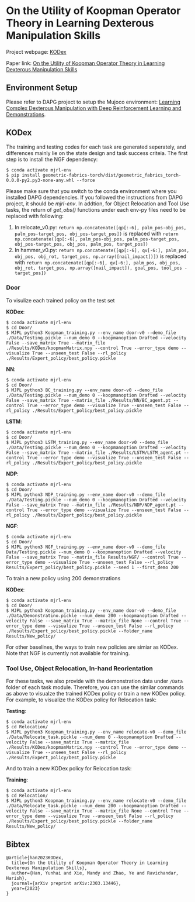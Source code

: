 # On the Utility of Koopman Operator Theory in Learning Dexterous Manipulation Skills

Project webpage: [KODex](https://sites.google.com/view/kodex-corl)

Paper link: [On the Utility of Koopman Operator Theory in Learning Dexterous Manipulation Skills](https://arxiv.org/abs/2303.13446)
## Environment Setup

Please refer to DAPG project to setup the Mujoco environment: [Learning Complex Dexterous Manipulation with Deep Reinforcement Learning and Demonstrations](https://github.com/aravindr93/hand_dapg).


## KODex 

The training and testing codes for each task are generated seperately, and differences mainly lie on the state design and task success criteia. The first step is to install the NGF dependency:
```
$ conda activate mjrl-env
$ pip install geometric-fabrics-torch/dist/geometric_fabrics_torch-0.0.0-py2.py3-none-any.whl --force
```
Please make sure that you switch to the conda environment where you installed DAPG dependencies. If you followed the instructions from DAPG project, it should be *mjrl-env*. In addtion, for Object Relocation and Tool Use tasks, the return of *get_obs()* functions under each env-py files need to be replaced with following:

1. In relocate_v0.py: `return np.concatenate([qp[:-6], palm_pos-obj_pos, palm_pos-target_pos, obj_pos-target_pos])` is replaced with `return np.concatenate([qp[:-6], palm_pos-obj_pos, palm_pos-target_pos, obj_pos-target_pos, obj_pos, palm_pos, target_pos])`  
2. In hammer_v0.py: `return np.concatenate([qp[:-6], qv[-6:], palm_pos, obj_pos, obj_rot, target_pos, np.array([nail_impact])])` is replaced with `return np.concatenate([qp[:-6], qv[-6:], palm_pos, obj_pos, obj_rot, target_pos, np.array([nail_impact]), goal_pos, tool_pos - target_pos])`

### Door
To visulize each trained policy on the test set

**KODex**:
```
$ conda activate mjrl-env
$ cd Door/
$ MJPL python3 Koopman_training.py --env_name door-v0 --demo_file ./Data/Testing.pickle --num_demo 0 --koopmanoption Drafted --velocity False --save_matrix True --matrix_file ./Results/KODex/koopmanMatrix.npy --control True --error_type demo --visualize True --unseen_test False --rl_policy ./Results/Expert_policy/best_policy.pickle
```
**NN**:
```
$ conda activate mjrl-env
$ cd Door/
$ MJPL python3 BC_training.py --env_name door-v0 --demo_file ./Data/Testing.pickle --num_demo 0 --koopmanoption Drafted --velocity False --save_matrix True --matrix_file ./Results/NN/BC_agent.pt --control True --error_type demo --visualize True --unseen_test False --rl_policy ./Results/Expert_policy/best_policy.pickle
```
**LSTM**:
```
$ conda activate mjrl-env
$ cd Door/
$ MJPL python3 LSTM_training.py --env_name door-v0 --demo_file ./Data/Testing.pickle --num_demo 0 --koopmanoption Drafted --velocity False --save_matrix True --matrix_file ./Results/LSTM/LSTM_agent.pt --control True --error_type demo --visualize True --unseen_test False --rl_policy ./Results/Expert_policy/best_policy.pickle
```
**NDP**:
```
$ conda activate mjrl-env
$ cd Door/
$ MJPL python3 NDP_training.py --env_name door-v0 --demo_file ./Data/Testing.pickle --num_demo 0 --koopmanoption Drafted --velocity False --save_matrix True --matrix_file ./Results/NDP/NDP_agent.pt --control True --error_type demo --visualize True --unseen_test False --rl_policy ./Results/Expert_policy/best_policy.pickle
```
**NGF**:
```
$ conda activate mjrl-env
$ cd Door/
$ MJPL python3 NGF_training.py --env_name door-v0 --demo_file Data/Testing.pickle --num_demo 0 --koopmanoption Drafted --velocity False --save_matrix True --matrix_file Results/NGF/ --control True --error_type demo --visualize True --unseen_test False --rl_policy Results/Expert_policy/best_policy.pickle --seed 1 --first_demo 200
```

To train a new policy using 200 demonstrations

**KODex**:
```
$ conda activate mjrl-env
$ cd Door/
$ MJPL python3 Koopman_training.py --env_name door-v0 --demo_file ./Data/Demonstratino.pickle --num_demo 200 --koopmanoption Drafted --velocity False --save_matrix True --matrix_file None --control True --error_type demo --visualize True --unseen_test False --rl_policy ./Results/Expert_policy/best_policy.pickle --folder_name Results/New_policy/
```

For other baselines, the ways to train new policies are simiar as KODex. Note that NGF is currently not available for training.

### Tool Use, Object Relocation, In-hand Reorientation
For these tasks, we also provide with the demonstration data under `/Data` folder of each task module. Therefore, you can use the similar commands as above to visualze the trained KODex policy or train a new KODex policy. For example, to visualize the KODex policy for Relocation task:

**Testing**:
```
$ conda activate mjrl-env
$ cd Relocation/
$ MJPL python3 Koopman_training.py --env_name relocate-v0 --demo_file ./Data/Relocate_task.pickle --num_demo 0 --koopmanoption Drafted --velocity False --save_matrix True --matrix_file ./Results/KODex/koopmanMatrix.npy --control True --error_type demo --visualize True --unseen_test False --rl_policy ./Results/Expert_policy/best_policy.pickle
```

And to train a new KODex policy for Relocation task:

**Training**:
```
$ conda activate mjrl-env
$ cd Relocation/
$ MJPL python3 Koopman_training.py --env_name relocate-v0 --demo_file ./Data/Relocate_task.pickle --num_demo 200 --koopmanoption Drafted --velocity False --save_matrix True --matrix_file None --control True --error_type demo --visualize True --unseen_test False --rl_policy ./Results/Expert_policy/best_policy.pickle --folder_name Results/New_policy/
```

## Bibtex
```
@article{han2023KODex,
  title={On the Utility of Koopman Operator Theory in Learning Dexterous Manipulation Skills},
  author={Han, Yunhai and Xie, Mandy and Zhao, Ye and Ravichandar, Harish},
  journal={arXiv preprint arXiv:2303.13446},
  year={2023}
}
```